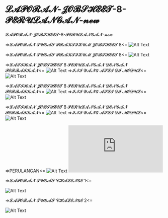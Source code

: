 # 𝓛𝓐𝓟𝓞𝓡𝓐𝓝-𝓙𝓞𝓑𝓢𝓗𝓔𝓔𝓣-8-𝓟𝓔𝓡𝓤𝓛𝓐𝓝𝓖𝓐𝓝-𝓷𝓮𝔀
 𝓛𝓐𝓟𝓞𝓡𝓐𝓝-𝓙𝓞𝓑𝓢𝓗𝓔𝓔𝓣-8-𝓟𝓔𝓡𝓤𝓛𝓐𝓝𝓖𝓐𝓝-𝓷𝓮𝔀
 
 =>𝓛𝓐𝓟𝓞𝓡𝓐𝓝 𝓣𝓤𝓖𝓐𝓢 𝓟𝓡𝓐𝓚𝓣𝓘𝓚𝓤𝓜 𝓙𝓞𝓑𝓢𝓗𝓔𝓔𝓣 8<=
![Alt Text](https://github.com/rendiwibawa/LAPORAN-JOBSHEET-8-PERULANGAN-new/blob/master/praktikum%201%20job8.PNG)


=>𝓛𝓐𝓟𝓞𝓡𝓐𝓝 𝓣𝓤𝓖𝓐𝓢 𝓟𝓡𝓐𝓚𝓣𝓘𝓚𝓤𝓜 𝓙𝓞𝓑𝓢𝓗𝓔𝓔𝓣 8<=
![Alt Text](https://github.com/rendiwibawa/LAPORAN-JOBSHEET-8-PERULANGAN-new/blob/master/praktikum%202job8.PNG)


=>𝓛𝓐𝓣𝓘𝓗𝓐𝓝 𝓙𝓞𝓑𝓢𝓗𝓔𝓔𝓣 8 𝓟𝓔𝓡𝓤𝓛𝓐𝓝𝓖𝓐𝓝 𝓓𝓔𝓝𝓖𝓐𝓝 𝓟𝓔𝓡𝓑𝓐𝓘𝓚𝓐𝓝<=
![Alt Text](https://github.com/rendiwibawa/LAPORAN-JOBSHEET-8-PERULANGAN-new/blob/master/LATIHAN%203%20YANG%20SUDAH%20DI%20TAMBAH%20PERBAIKAN.PNG)
=>𝓘𝓝𝓘 𝓨𝓐𝓝𝓖 𝓐𝓢𝓛𝓘 𝓓𝓘 𝓜𝓞𝓓𝓤𝓛<=
![Alt Text](https://github.com/rendiwibawa/LAPORAN-JOBSHEET-8-PERULANGAN-new/blob/master/LATIHAN%203%20YANG%20SEPERTI%20ASLINYA.PNG)


=>𝓛𝓐𝓣𝓘𝓗𝓐𝓝 𝓙𝓞𝓑𝓢𝓗𝓔𝓔𝓣 8 𝓟𝓔𝓡𝓤𝓛𝓐𝓝𝓖𝓐𝓝 𝓓𝓔𝓝𝓖𝓐𝓝 𝓟𝓔𝓡𝓑𝓐𝓘𝓚𝓐𝓝<=
![Alt Text](https://github.com/rendiwibawa/LAPORAN-JOBSHEET-8-PERULANGAN-new/blob/master/LATIHAN%202%20YANG%20SUDAH%20DI%20TAMBAH%20PERBAIKAN.PNG)
=>𝓘𝓝𝓘 𝓨𝓐𝓝𝓖 𝓐𝓢𝓛𝓘 𝓓𝓘 𝓜𝓞𝓓𝓤𝓛<=
![Alt Text](https://github.com/rendiwibawa/LAPORAN-JOBSHEET-8-PERULANGAN-new/blob/master/LATIHAN%202%20YANG%20SEPERTI%20ASLINYA.PNG)


=>𝓛𝓐𝓣𝓘𝓗𝓐𝓝 𝓙𝓞𝓑𝓢𝓗𝓔𝓔𝓣 8 𝓟𝓔𝓡𝓤𝓛𝓐𝓝𝓖𝓐𝓝 𝓓𝓔𝓝𝓖𝓐𝓝 𝓟𝓔𝓡𝓑𝓐𝓘𝓚𝓐𝓝<=
![Alt Text](https://github.com/rendiwibawa/LAPORAN-JOBSHEET-8-PERULANGAN-new/blob/master/LATIHAN%201%20YANG%20SUDAH%20DI%20TAMBAH%20PRINT.PNG)
=>𝓘𝓝𝓘 𝓨𝓐𝓝𝓖 𝓐𝓢𝓛𝓘 𝓓𝓘 𝓜𝓞𝓓𝓤𝓛<=
![Alt Text](https://github.com/rendiwibawa/LAPORAN-JOBSHEET-8-PERULANGAN-new/blob/master/LATIHAN%201%20YANG%20SEPERTI%20ASLINYA.PNG)

=>PERULANGAN<=
![Alt Text](https://github.com/rendiwibawa/LAPORAN-JOBSHEET-8-PERULANGAN-new/blob/master/perulangan%20while%20job8.PNG)
![Alt Text](https://github.com/rendiwibawa/LAPORAN-JOBSHEET-8-PERULANGAN-new/blob/master/contoh_perulangan_while.java)


=>𝓛𝓐𝓟𝓞𝓡𝓐𝓝 𝓣𝓤𝓖𝓐𝓢 𝓒𝓗𝓐𝓛𝓔𝓝𝓖𝓔 1<=

![Alt Text](https://github.com/rendiwibawa/LAPORAN-JOBSHEET-8-PERULANGAN-new/blob/master/CHALENGE2.PNG)

=>𝓛𝓐𝓟𝓞𝓡𝓐𝓝 𝓣𝓤𝓖𝓐𝓢 𝓒𝓗𝓐𝓛𝓔𝓝𝓖𝓔 2<=

![Alt Text](https://github.com/rendiwibawa/LAPORAN-JOBSHEET-8-PERULANGAN-new/blob/master/CHALENGE1.PNG)

